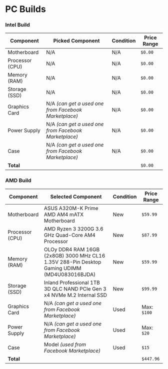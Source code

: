 # PC Builds

### Intel Build

| Component       | Picked Component                                     | Condition | Price Range |
| --------------- | ---------------------------------------------------- | --------- | ----------- |
| Motherboard     | N/A                                                  | N/A       | `$0.00`     |
| Processor (CPU) | N/A                                                  | N/A       | `$0.00`     |
| Memory (RAM)    | N/A                                                  | N/A       | `$0.00`     |
| Storage (SSD)   | N/A                                                  | N/A       | `$0.00`     |
| Graphics Card   | N/A _(can get a used one from Facebook Marketplace)_ | N/A       | `$0.00`     |
| Power Supply    | N/A _(can get a used one from Facebook Marketplace)_ | N/A       | `$0.00`     |
| Case            | N/A _(can get a used one from Facebook Marketplace)_ | N/A       | `$0.00`     |
| **Total**       |                                                      |           | `$0.00`     |

### AMD Build

| Component       | Selected Component                                                                             | Condition | Price Range |
| --------------- | -------------------------------------------------------------------------------------------- | --------- | ----------- |
| Motherboard     | ASUS A320M-K Prime AMD AM4 mATX Motherboard                                                  | New       | `$59.99`    |
| Processor (CPU) | AMD Ryzen 3 3200G 3.6 GHz Quad-Core AM4 Processor                                            | New       | `$87.99`    |
| Memory (RAM)    | OLOy DDR4 RAM 16GB (2x8GB) 3000 MHz CL16 1.35V 288-Pin Desktop Gaming UDIMM (MD4U083016BJDA) | New       | `$59.99`    |
| Storage (SSD)   | Inland Professional 1TB 3D QLC NAND PCIe Gen 3 x4 NVMe M.2 Internal SSD                      | New       | `$99.99`    |
| Graphics Card   | N/A _(can get a used one from Facebook Marketplace)_                                         | Used      | Max: `$100` |
| Power Supply    | N/A _(can get a used one from Facebook Marketplace)_                                         | Used      | Max: `$20`  |
| Case            | Model _(used from Facebook Marketplace)_                                         | Used      | `$15` |
| **Total**       |                                                                                              |           | `$447.96`   |
